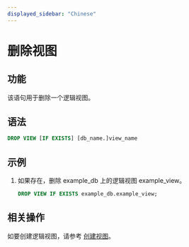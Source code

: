 ```yaml
---
displayed_sidebar: "Chinese"
---
```


# 删除视图

## 功能

该语句用于删除一个逻辑视图。

## 语法

```sql
DROP VIEW [IF EXISTS] [db_name.]view_name
```

## 示例

1. 如果存在，删除 example_db 上的逻辑视图 example_view。

    ```sql
    DROP VIEW IF EXISTS example_db.example_view;
    ```

## 相关操作

如要创建逻辑视图，请参考 [创建视图](../data-definition/CREATE_VIEW.md)。